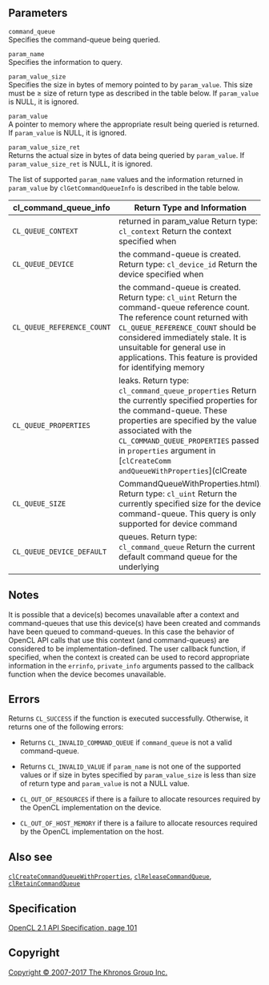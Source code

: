 
## Parameters

`command_queue`  
Specifies the command-queue being queried.

`param_name`  
Specifies the information to query.

`param_value_size`  
Specifies the size in bytes of memory pointed to by `param_value`. This
size must be ≥ size of return type as described in the table below. If
`param_value` is NULL, it is ignored.

`param_value`  
A pointer to memory where the appropriate result being queried is
returned. If `param_value` is NULL, it is ignored.

`param_value_size_ret`  
Returns the actual size in bytes of data being queried by `param_value`.
If `param_value_size_ret` is NULL, it is ignored.

  
The list of supported `param_name` values and the information returned
in `param_value` by `clGetCommandQueueInfo` is described in the table
below.

| cl\_command\_queue\_info          | Return Type and Information       |
| --- | --- |
|  `CL_QUEUE_CONTEXT`                |  returned in param\_value            Return type: `cl_context`           Return the context specified when |
|  `CL_QUEUE_DEVICE`                 |  the command-queue is created.       Return type: `cl_device_id`         Return the device specified when  |
|  `CL_QUEUE_REFERENCE_COUNT`        |  the command-queue is created.       Return type: `cl_uint`              Return the command-queue            reference count.                    The reference count returned with   `CL_QUEUE_REFERENCE_COUNT` should   be considered immediately stale.    It is unsuitable for general use    in applications. This feature is    provided for identifying memory   |
|  `CL_QUEUE_PROPERTIES`             |  leaks.                              Return type:                        `cl_command_queue_properties`       Return the currently specified      properties for the command-queue.   These properties are specified by   the value associated with the       `CL_COMMAND_QUEUE_PROPERTIES`       passed in `properties` argument     in                                  [`clCreateComm                      andQueueWithProperties`](clCreate |
|  `CL_QUEUE_SIZE`                   |  CommandQueueWithProperties.html).   Return type: `cl_uint`              Return the currently specified      size for the device                 command-queue. This query is only   supported for device command      |
|  `CL_QUEUE_DEVICE_DEFAULT`         |  queues.                             Return type: `cl_command_queue`     Return the current default          command queue for the underlying  |

## Notes

It is possible that a device(s) becomes unavailable after a context and
command-queues that use this device(s) have been created and commands
have been queued to command-queues. In this case the behavior of OpenCL
API calls that use this context (and command-queues) are considered to
be implementation-defined. The user callback function, if specified,
when the context is created can be used to record appropriate
information in the `errinfo`, `private_info` arguments passed to the
callback function when the device becomes unavailable.

## Errors

Returns `CL_SUCCESS` if the function is executed successfully.
Otherwise, it returns one of the following errors:

-   Returns `CL_INVALID_COMMAND_QUEUE` if `command_queue` is not a valid
    command-queue.

-   Returns `CL_INVALID_VALUE` if `param_name` is not one of the
    supported values or if size in bytes specified by `param_value_size`
    is less than size of return type and `param_value` is not a NULL
    value.

-   `CL_OUT_OF_RESOURCES` if there is a failure to allocate resources
    required by the OpenCL implementation on the device.

-   `CL_OUT_OF_HOST_MEMORY` if there is a failure to allocate resources
    required by the OpenCL implementation on the host.

## Also see

[`clCreateCommandQueueWithProperties`](clCreateCommandQueueWithProperties.html),
[`clReleaseCommandQueue`](clReleaseCommandQueue.html),
[`clRetainCommandQueue`](clRetainCommandQueue.html)

## Specification

[OpenCL 2.1 API Specification, page
101](https://www.khronos.org/registry/cl/specs/opencl-2.1.pdf#page=101)

## Copyright

[Copyright © 2007-2017 The Khronos Group Inc.](copyright.html)
